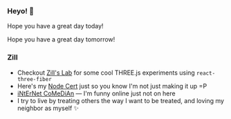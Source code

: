 ### Heyo! 👋

Hope you have a great day today!

Hope you have a great day tomorrow!

### Zill
- Checkout [Zill's Lab](https://zillslab.com) for some cool THREE.js experiments using `react-three-fiber`
- Here's my [Node Cert](https://www.credly.com/badges/dc107cd5-6665-4e41-9cf0-406a25a9813c) just so you know I'm not just making it up =P
- [iNtErNet CoMeDiAn](https://www.shlinkedin.com/sh/pancakedev) — I'm funny online just not on here
- I try to live by treating others the way I want to be treated, and loving my neighbor as myself :sparkles:

